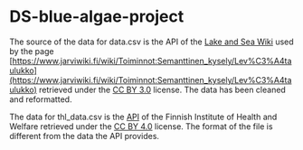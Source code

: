 # DS-blue-algae-project

The source of the data for data.csv is the API of the [Lake and Sea Wiki](https://www.jarviwiki.fi) used by the page
[https://www.jarviwiki.fi/wiki/Toiminnot:Semanttinen_kysely/Lev%C3%A4taulukko](https://www.jarviwiki.fi/wiki/Toiminnot:Semanttinen_kysely/Lev%C3%A4taulukko) retrieved under the [CC BY 3.0](https://creativecommons.org/licenses/by/3.0/)
license. The data has been cleaned and reformatted.

The data for thl_data.csv is the [API](https://yhteistyotilat.fi/wiki08/display/THLKA/The+description+of+THL%27s+open+data+API) of the Finnish Institute of Health and Welfare
retrieved under the [CC BY 4.0](https://creativecommons.org/licenses/by/4.0/deed.en)
license. The format of the file is different from the
data the API provides.
